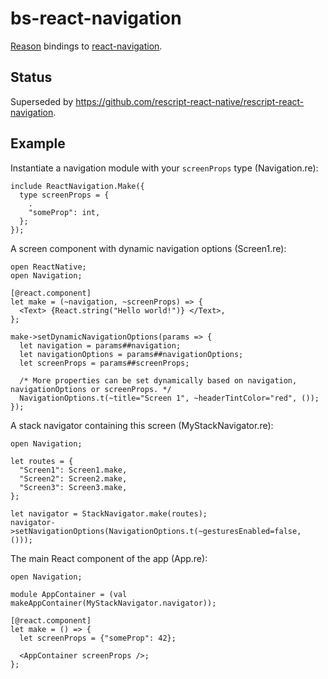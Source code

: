 # bs-react-navigation

[Reason](https://reasonml.github.io) bindings to [react-navigation](https://github.com/react-navigation/react-navigation).

## Status

Superseded by https://github.com/rescript-react-native/rescript-react-navigation.

## Example

Instantiate a navigation module with your `screenProps` type (Navigation.re):

```reason
include ReactNavigation.Make({
  type screenProps = {
    .
    "someProp": int,
  };
});
```

A screen component with dynamic navigation options (Screen1.re):

```reason
open ReactNative;
open Navigation;

[@react.component]
let make = (~navigation, ~screenProps) => {
  <Text> {React.string("Hello world!")} </Text>,
};

make->setDynamicNavigationOptions(params => {
  let navigation = params##navigation;
  let navigationOptions = params##navigationOptions;
  let screenProps = params##screenProps;

  /* More properties can be set dynamically based on navigation, navigationOptions or screenProps. */
  NavigationOptions.t(~title="Screen 1", ~headerTintColor="red", ());
});
```

A stack navigator containing this screen (MyStackNavigator.re):

```reason
open Navigation;

let routes = {
  "Screen1": Screen1.make,
  "Screen2": Screen2.make,
  "Screen3": Screen3.make,
};

let navigator = StackNavigator.make(routes);
navigator->setNavigationOptions(NavigationOptions.t(~gesturesEnabled=false, ()));
```

The main React component of the app (App.re):

```reason
open Navigation;

module AppContainer = (val makeAppContainer(MyStackNavigator.navigator));

[@react.component]
let make = () => {
  let screenProps = {"someProp": 42};

  <AppContainer screenProps />;
};
```
